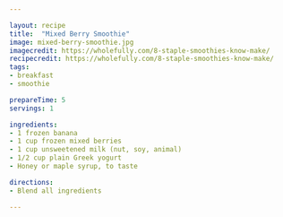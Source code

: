 ```yaml
---

layout: recipe
title:  "Mixed Berry Smoothie"
image: mixed-berry-smoothie.jpg
imagecredit: https://wholefully.com/8-staple-smoothies-know-make/
recipecredit: https://wholefully.com/8-staple-smoothies-know-make/
tags: 
- breakfast
- smoothie

prepareTime: 5
servings: 1

ingredients:
- 1 frozen banana
- 1 cup frozen mixed berries
- 1 cup unsweetened milk (nut, soy, animal)
- 1/2 cup plain Greek yogurt
- Honey or maple syrup, to taste

directions:
- Blend all ingredients

---
```

